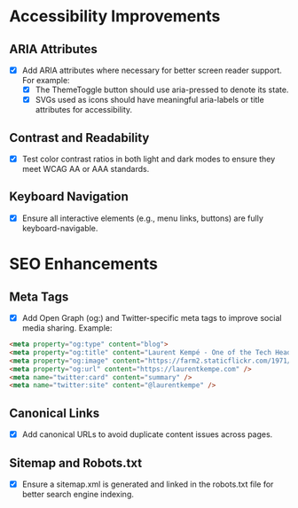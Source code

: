 ﻿
# Accessibility Improvements
## ARIA Attributes
- [x] Add ARIA attributes where necessary for better screen reader support. For example:
   - [x] The ThemeToggle button should use aria-pressed to denote its state.
   - [x] SVGs used as icons should have meaningful aria-labels or title attributes for accessibility.
## Contrast and Readability
   - [x] Test color contrast ratios in both light and dark modes to ensure they meet WCAG AA or AAA standards.
## Keyboard Navigation
   - [x] Ensure all interactive elements (e.g., menu links, buttons) are fully keyboard-navigable.

# SEO Enhancements
## Meta Tags
- [x] Add Open Graph (og:) and Twitter-specific meta tags to improve social media sharing. Example:

```html
<meta property="og:type" content="blog">
<meta property="og:title" content="Laurent Kempé - One of the Tech Head Brothers" />
<meta property="og:image" content="https://farm2.staticflickr.com/1971/31306281378_02b055ccfe_q.jpg" />
<meta property="og:url" content="https://laurentkempe.com" />
<meta name="twitter:card" content="summary" />
<meta name="twitter:site" content="@laurentkempe" />
```

## Canonical Links
- [x] Add canonical URLs to avoid duplicate content issues across pages.

## Sitemap and Robots.txt
- [x] Ensure a sitemap.xml is generated and linked in the robots.txt file for better search engine indexing.
